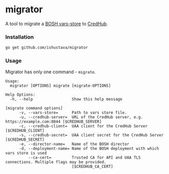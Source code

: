 # migrator

A tool to migrate a [BOSH vars-store](https://bosh.io/docs/cli-int.html#vars-store) to [CredHub](https://github.com/cloudfoundry-incubator/credhub).

### Installation

```sh
go get github.com/ishustava/migrator
```

### Usage

Migrator has only one command - `migrate`.

```
Usage:
  migrator [OPTIONS] migrate [migrate-OPTIONS]

Help Options:
  -h, --help                 Show this help message

[migrate command options]
      -v, --vars-store=      Path to vars store file.
      -u, --credhub-server=  URL of the CredHub server, e.g. https://example.com:8844 [$CREDHUB_SERVER]
      -c, --credhub-client=  UAA client for the CredHub Server [$CREDHUB_CLIENT]
      -s, --credhub-secret=  UAA client secret for the CredHub Server [$CREDHUB_SECRET]
      -e, --director-name=   Name of the BOSH director
      -d, --deployment-name= Name of the BOSH deployment with which vars store is used
          --ca-cert=         Trusted CA for API and UAA TLS connections. Multiple flags may be provided.
                             [$CREDHUB_CA_CERT]
```
